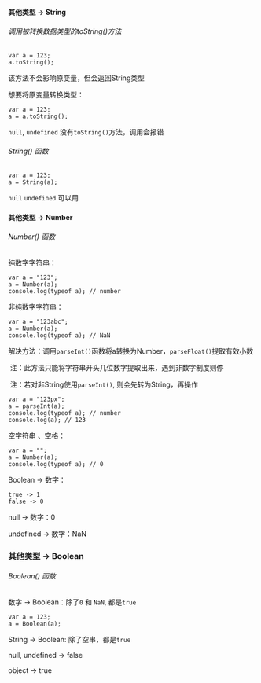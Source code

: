 ﻿#### 其他类型 -> String

###### 调用被转换数据类型的toString()方法

```
var a = 123;
a.toString();
```

该方法不会影响原变量，但会返回String类型

想要将原变量转换类型：

```
var a = 123;
a = a.toString();
```

`null`, `undefined` 没有`toString()`方法，调用会报错

###### String() 函数

```
var a = 123;
a = String(a);
```

`null` `undefined` 可以用



#### 其他类型 -> Number

###### Number() 函数

纯数字字符串：

```
var a = "123";
a = Number(a); 
console.log(typeof a); // number
```

非纯数字字符串：

```
var a = "123abc";
a = Number(a); 
console.log(typeof a); // NaN
```

​	解决方法：调用`parseInt()`函数将a转换为Number，`parseFloat()`提取有效小数

​	注：此方法只能将字符串开头几位数字提取出来，遇到非数字制度则停

​	注：若对非String使用`parseInt()`, 则会先转为String，再操作

```
var a = "123px";
a = parseInt(a); 
console.log(typeof a); // number
console.log(a); // 123
```

空字符串 、空格：

```
var a = "";
a = Number(a); 
console.log(typeof a); // 0
```

Boolean -> 数字：

```
true -> 1
false -> 0
```

null -> 数字：0

undefined -> 数字：NaN

### 其他类型 -> Boolean

###### Boolean() 函数

数字 -> Boolean：除了`0` 和 `NaN`, 都是`true`

```
var a = 123;
a = Boolean(a);
```

String -> Boolean: 除了空串，都是`true`

null, undefined -> false

object -> true

